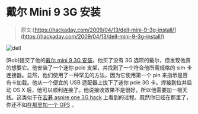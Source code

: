 # 戴尔 Mini 9 3G 安装

> 原文:[https://hackaday.com/2009/04/13/dell-mini-9-3g-install/](https://hackaday.com/2009/04/13/dell-mini-9-3g-install/)

![dell](../Images/d083c72a1aab7ed7eb10b30e256243ff.png "dell")

[Rob]提交了他的[戴尔 mini 9 3G 安装](http://mydellmini.com/forum/successfully-upgraded-mini-9-to-3g-t6565.html)。他买了没有 3G 选项的戴尔，但发现他真的想要它。他安装了一个迷你 pcie 支架，并找到了一个符合他所需规格的 sim 卡连接器。显然，他们使用了一种罕见的方法，因为它使用第一个 pin 来指示是否有卡加载。他从一个便宜的 USB 适配器上拔下了迷你 pcie 3G 卡。焊接到位并启动 OS X 后，他可以顺利连接了。他说接收效果不是很好，所以他需要加一根天线。这类似于在[宏碁 aspire one 3G hack](http://hackaday.com/2008/10/29/aspire-one-3g-hack/) 上看到的过程。既然你已经在那里了，你还不如[在那里加一个 GPS](http://hackaday.com/2008/10/07/install-gps-in-your-dell-mini-9/) 。